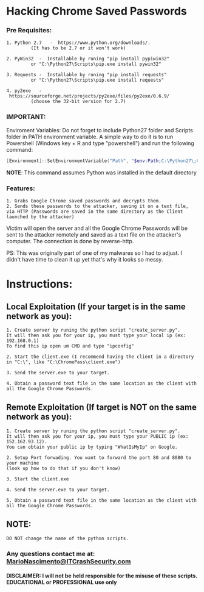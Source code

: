 # Hacking Chrome Saved Passwords

### Pre Requisites:
	1. Python 2.7	-  https://www.python.org/downloads/. 
			 (It has to be 2.7 or it won't work)
			 
	2. PyWin32	-  Installable by runing "pip install pypiwin32"
			 or "C:\Python27\Scripts\pip.exe install pywin32"
			 
	3. Requests	-  Installable by runing "pip install requests" 
			 or "C:\Python27\Scripts\pip.exe install requests"
			 
	4. py2exe 	-  https://sourceforge.net/projects/py2exe/files/py2exe/0.6.9/ 
			 (choose the 32-bit version for 2.7)
			 
### **IMPORTANT**: 
Enviroment Variables: Do not forget to include Python27 folder and Scripts folder in PATH environment variable. A simple way to do it is to run Powershell (Windows key + R and type "powershell") and run the following command:
```Powershell
[Environment]::SetEnvironmentVariable("Path", "$env:Path;C:\Python27\;C:\Python27\Scripts\", "User")
```
**NOTE**: This command assumes Python was installed in the default directory
### Features:

	1. Grabs Google Chrome saved passwords and decrypts them.
	2. Sends these passwords to the attacker, saving it on a text file, 
	via HTTP (Passwords are saved in the same directory as the Client launched by the attacker)

Victim will open the server and all the Google Chrome Passwords will be sent to the attacker remotely and saved as a text file on the attacker's computer. The connection is done by reverse-http.

PS: This was originally part of one of my malwares so I had to adjust. I didn't have time to clean it up yet that's why it looks so messy.


# Instructions:


## Local Exploitation (If your target is in the same network as you):

	1. Create server by runing the python script "create_server.py". 
	It will then ask you for your ip, you must type your local ip (ex: 192.168.0.1)
	To find this ip open um CMD and type "ipconfig"
	
	2. Start the client.exe (I recommend having the client in a directory in "C:\", like "C:\ChromePass\client.exe")
	
	3. Send the server.exe to your target.
	
	4. Obtain a password text file in the same location as the client with all the Google Chrome Passwords.

## Remote Exploitation (If target is NOT on the same network as you):

	1. Create server by runing the python script "create_server.py". 
	It will then ask you for your ip, you must type your PUBLIC ip (ex: 152.162.93.12). 
	You can obtain your public ip by typing "WhatIsMyIp" on Google.
	
	2. Setup Port forwading. You want to forward the port 80 and 8080 to your machine 
	(look up how to do that if you don't know)
	
	3. Start the client.exe
	
	4. Send the server.exe to your target.
	
	5. Obtain a password text file in the same location as the client with all the Google Chrome Passwords.


## NOTE:
	DO NOT change the name of the python scripts.
	

### Any questions contact me at: MarioNascimento@ITCrashSecurity.com


#### DISCLAIMER: I will not be held responsible for the misuse of these scripts. EDUCATIONAL or PROFESSIONAL use only

